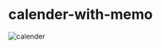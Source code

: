 # calender-with-memo

![calender](https://github.com/prione/calender-with-memo/assets/92021420/a26ee217-87d7-4249-a367-6fad24fa9e49)
